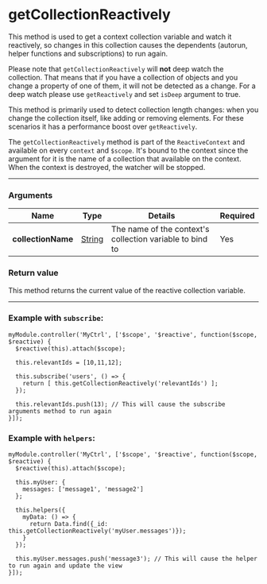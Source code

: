 # getCollectionReactively

This method is used to get a context collection variable and watch it reactively, so changes in this collection
causes the dependents (autorun, helper functions and subscriptions) to run again.

Please note that `getCollectionReactively` will **not** deep watch the collection. That means that if you have a
collection of objects and you change a property of one of them, it will not be detected as a change. For a deep watch
please use `getReactively` and set `isDeep` argument to true.

This method is primarily used to detect collection length changes: when you change the collection itself, like adding or
removing elements. For these scenarios it has a performance boost over `getReactively`.

The `getCollectionReactively` method is part of the `ReactiveContext` and available on every `context` and `$scope`.
It's bound to the context since the argument for it is the name of a collection that available on the context.
When the context is destroyed, the watcher will be stopped.

-------

### Arguments

<table class="variables-matrix input-arguments">
  <thead>
  <tr>
    <th>Name</th>
    <th>Type</th>
    <th>Details</th>
    <th>Required</th>
  </tr>
  </thead>
  <tbody>
  <tr>
    <td><strong>collectionName</strong></td>
    <td>
      <a href="" class="label type-hint type-hint-string">String</a>
    </td>
    <td>The name of the context's collection variable to bind to</td>
    <td>Yes</td>
  </tr>
  </tbody>
</table>

### Return value

This method returns the current value of the reactive collection variable.

-------

### Example with `subscribe`:

    myModule.controller('MyCtrl', ['$scope', '$reactive', function($scope, $reactive) {
      $reactive(this).attach($scope);

      this.relevantIds = [10,11,12];

      this.subscribe('users', () => {
        return [ this.getCollectionReactively('relevantIds') ];
      });

      this.relevantIds.push(13); // This will cause the subscribe arguments method to run again
    }]);

### Example with `helpers`:

    myModule.controller('MyCtrl', ['$scope', '$reactive', function($scope, $reactive) {
      $reactive(this).attach($scope);

      this.myUser: {
        messages: ['message1', 'message2']
      };

      this.helpers({
        myData: () => {
          return Data.find({_id: this.getCollectionReactively('myUser.messages')});
        }
      });

      this.myUser.messages.push('message3'); // This will cause the helper to run again and update the view
    }]);
